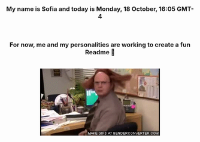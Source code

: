 


<div align="center">
<h3 >My name is Sofia and today is Monday, 18 October, 16:05 GMT-4</h3><br>
<h3 >For now, me and my personalities are working to create a fun Readme 👋
</h3><br>
<img src='img/dwight.gif' alt='working...'/>
</div>
